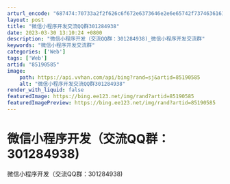 ```yaml
---
arturl_encode: "687474:70733a2f2f626c6f672e6373646e2e6e65742f737463616161:2f61727469636c652f64657461696c732f3835313930353835"
layout: post
title: "微信小程序开发交流QQ群301284938"
date: 2023-03-30 13:10:24 +0800
description: "微信小程序开发（交流QQ群：301284938)_微信小程序开发交流群"
keywords: "微信小程序开发交流群"
categories: ['Web']
tags: ['Web']
artid: "85190585"
image:
    path: https://api.vvhan.com/api/bing?rand=sj&artid=85190585
    alt: "微信小程序开发交流QQ群301284938"
render_with_liquid: false
featuredImage: https://bing.ee123.net/img/rand?artid=85190585
featuredImagePreview: https://bing.ee123.net/img/rand?artid=85190585
---
```


# 微信小程序开发（交流QQ群：301284938)

微信小程序开发（交流QQ群：301284938)